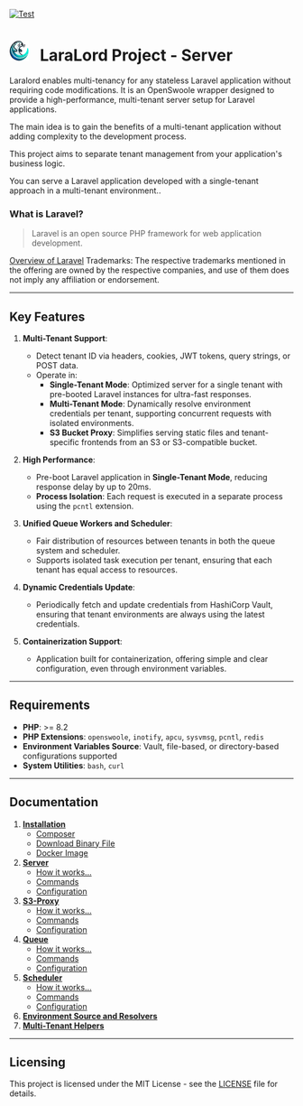 
[![Test](https://github.com/laralord-project/server/actions/workflows/test.yaml/badge.svg?branch=main)](https://github.com/laralord-project/server/actions/workflows/test.yaml)


# <img src="assets/logo.png" width="34" alt="LaraLord Server" >  &nbsp; LaraLord Project - Server

Laralord enables multi-tenancy for any stateless Laravel application without requiring code modifications.
It is an OpenSwoole wrapper designed to provide a high-performance, multi-tenant server setup for Laravel applications.

The main idea is to gain the benefits of a multi-tenant application without adding complexity to the development process.

This project aims to separate tenant management from your application's business logic.

You can serve a Laravel application developed with a single-tenant approach in a multi-tenant environment..    


### What is Laravel?

> Laravel is an open source PHP framework for web application development.

[Overview of Laravel](https://laravel.com/)
Trademarks: The respective trademarks mentioned in the offering are owned by the respective companies, and use of them does not imply any affiliation or endorsement.

---

## Key Features

1. **Multi-Tenant Support**:
    - Detect tenant ID via headers, cookies, JWT tokens, query strings, or POST data.
    - Operate in:
        - **Single-Tenant Mode**: Optimized server for a single tenant with pre-booted Laravel instances for ultra-fast
          responses.
        - **Multi-Tenant Mode**: Dynamically resolve environment credentials per tenant, supporting concurrent requests
          with isolated environments.
        - **S3 Bucket Proxy**: Simplifies serving static files and tenant-specific frontends from an S3 or S3-compatible
          bucket.

2. **High Performance**:
    - Pre-boot Laravel application in **Single-Tenant Mode**, reducing response delay by up to 20ms.
    - **Process Isolation**: Each request is executed in a separate process using the `pcntl` extension.

3. **Unified Queue Workers and Scheduler**:
    - Fair distribution of resources between tenants in both the queue system and scheduler.
    - Supports isolated task execution per tenant, ensuring that each tenant has equal access to resources.

4. **Dynamic Credentials Update**:
    - Periodically fetch and update credentials from HashiCorp Vault, ensuring that tenant environments are always using
      the latest credentials.

5. **Containerization Support**:
    - Application built for containerization, offering simple and clear configuration, even through environment
      variables.

---

## Requirements

- **PHP**: >= 8.2
- **PHP Extensions**: `openswoole`, `inotify`, `apcu`, `sysvmsg`, `pcntl`, `redis`
- **Environment Variables Source**: Vault, file-based, or directory-based configurations supported
- **System Utilities**: `bash`, `curl`

---

## **Documentation**

1. **[Installation](documentation/01_installation.md)**
    - [Composer](documentation/01_installation.md#composer-install) 
    - [Download Binary File](documentation/01_installation.md#d)
    - [Docker Image](documentation/01_installation.md#docker-image)
2. **[Server](documentation/02_server.md)**
    - [How it works...](documentation/02_server.md#how-it-works)
    - [Commands](documentation/02_server.md#commands)
    - [Configuration](documentation/02_server.md#configuration)
3. **[S3-Proxy](documentation/03_s3-proxy.md)**
    - [How it works...](documentation/03_s3-proxy.md#how-it-works)
    - [Commands](documentation/03_s3-proxy.md#commands)
    - [Configuration](documentation/03_s3-proxy.md#configuration)
4. **[Queue](documentation/04_queue.md)**
   - [How it works...](documentation/04_queue.md#how-it-works)
   - [Commands](documentation/04_queue.md#commands)
   - [Configuration](documentation/04_queue.md#configuration)
5. **[Scheduler](documentation/05_scheduler.md)**
    - [How it works...](documentation/05_scheduler.md#how-it-works)
    - [Commands](documentation/05_scheduler.md#commands)
    - [Configuration](documentation/05_scheduler.md#configuration)
6. **[Environment Source and Resolvers](documentation/06_environment-source-tenant-resolver.md)**
7. **[Multi-Tenant Helpers](documentation/07_helpers.md)**

---

## Licensing

This project is licensed under the MIT License - see the [LICENSE](LICENSE) file for details.

